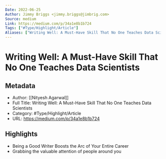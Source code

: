 ```yaml
---
Date: 2022-06-25
Author: Jimmy Briggs <jimmy.briggs@jimbrig.com>
Source: medium
Link: https://medium.com/p/34a1e8b1b724
Tags: ["#Type/Highlight/Article"]
Aliases: ["Writing Well: A Must-Have Skill That No One Teaches Data Scientists", "Writing Well: A Must-Have Skill That No One Teaches Data Scientists"]
---
```

# Writing Well: A Must-Have Skill That No One Teaches Data Scientists

## Metadata
- Author: [[Nityesh Agarwal]]
- Full Title: Writing Well: A Must-Have Skill That No One Teaches Data Scientists
- Category: #Type/Highlight/Article
- URL: https://medium.com/p/34a1e8b1b724

## Highlights
- Being a Good Writer Boosts the Arc of Your Entire Career
- Grabbing the valuable attention of people around you

